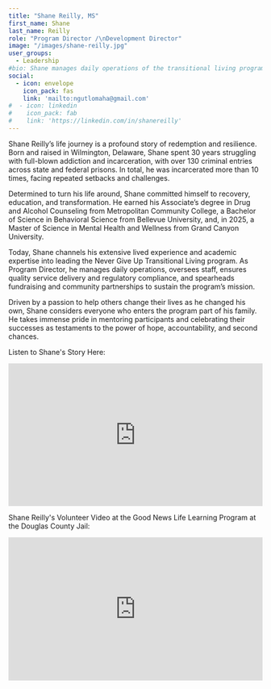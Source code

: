 ```yaml
---
title: "Shane Reilly, MS"
first_name: Shane
last_name: Reilly
role: "Program Director /\nDevelopment Director"
image: "/images/shane-reilly.jpg"
user_groups:
  - Leadership
#bio: Shane manages daily operations of the transitional living program, overseeing staff and ensuring quality service delivery and regulatory compliance. He also leads fundraising efforts, cultivates community partnerships, and supports program sustainability.
social:
  - icon: envelope
    icon_pack: fas
    link: 'mailto:ngutlomaha@gmail.com'
#  - icon: linkedin
#    icon_pack: fab
#    link: 'https://linkedin.com/in/shanereilly'
---
```


Shane Reilly’s life journey is a profound story of redemption and resilience. Born and raised in Wilmington, Delaware, Shane spent 30 years struggling with full-blown addiction and incarceration, with over 130 criminal entries across state and federal prisons. In total, he was incarcerated more than 10 times, facing repeated setbacks and challenges.

Determined to turn his life around, Shane committed himself to recovery, education, and transformation. He earned his Associate’s degree in Drug and Alcohol Counseling from Metropolitan Community College, a Bachelor of Science in Behavioral Science from Bellevue University, and, in 2025, a Master of Science in Mental Health and Wellness from Grand Canyon University.

Today, Shane channels his extensive lived experience and academic expertise into leading the Never Give Up Transitional Living program. As Program Director, he manages daily operations, oversees staff, ensures quality service delivery and regulatory compliance, and spearheads fundraising and community partnerships to sustain the program’s mission.

Driven by a passion to help others change their lives as he changed his own, Shane considers everyone who enters the program part of his family. He takes immense pride in mentoring participants and celebrating their successes as testaments to the power of hope, accountability, and second chances.

Listen to Shane's Story Here:

<div style="position:relative;padding-bottom:56.25%;height:0;overflow:hidden;max-width:100%;height:auto;">
  <iframe 
    src="https://www.youtube.com/embed/AYQppvO5H7w" 
    frameborder="0" 
    allow="accelerometer; autoplay; clipboard-write; encrypted-media; gyroscope; picture-in-picture" 
    allowfullscreen 
    style="position:absolute;top:0;left:0;width:100%;height:100%;">
  </iframe>
</div>

Shane Reilly's Volunteer Video at the Good News Life Learning Program at the Douglas County Jail:

<div style="position:relative;padding-bottom:56.25%;height:0;overflow:hidden;max-width:100%;height:auto;">
  <iframe 
    src="https://www.youtube.com/embed/IsHz0pD6lso" 
    frameborder="0" 
    allow="accelerometer; autoplay; clipboard-write; encrypted-media; gyroscope; picture-in-picture" 
    allowfullscreen 
    style="position:absolute;top:0;left:0;width:100%;height:100%;">
  </iframe>
</div>

<p style="font-style: italic; color: #555; margin-top: 8px;">
  <!-- Add your caption or description about this video here -->
</p>


